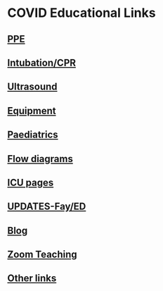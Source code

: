 # COVID Educational Links

## [PPE](pages/ppe.md)

## [Intubation/CPR](pages/intubation.md)

## [Ultrasound](pages/ultrasound.md)

## [Equipment](pages/equipment.md)

## [Paediatrics](pages/paediatrics.md)

## [Flow diagrams](pages/flow.md)

## [ICU pages](pages/icu.md)

## [UPDATES-Fay/ED](pages/updates.md)

## [Blog](blog/index.html)

## [Zoom Teaching](pages/zoom.md)

## [Other links](pages/other.md)
